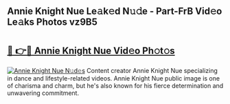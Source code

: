 ## Annie Knight Nue Le𝚊k𝚎d N𝚞𝚍e - Part-FrB Vid𝚎o Le𝚊ks Photos vz9B5

# <h2><a href="http://fb5adg.evod.top/?m=Annie+Knight+Nue">🔗 👉🔴 Annie Knight Nue Vid𝚎o Ph𝚘t𝚘s</a></h2>

[![Annie Knight Nue N𝚞d𝚎s](https://i.imgur.com/8V9OHl7.gif)](http://fb5adg.evod.top/?m=Annie+Knight+Nue)
Content creator Annie Knight Nue specializing in dance and lifestyle-related videos. Annie Knight Nue public image is one of charisma and charm, but he's also known for his fierce determination and unwavering commitment. 

